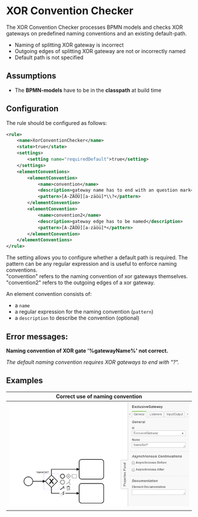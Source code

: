 XOR Convention Checker
=================================
The XOR Convention Checker processes BPMN models and checks XOR gateways on predefined naming conventions and an existing default-path.

- Naming of splitting XOR gateway is incorrect
- Outgoing edges of splitting XOR gateway are not or incorrectly named
- Default path is not specified

## Assumptions
- The **BPMN-models** have to be in the **classpath** at build time

## Configuration
The rule should be configured as follows:
```xml
<rule>
	<name>XorConventionChecker</name>
	<state>true</state>
	<settings>
		<setting name="requiredDefault">true</setting>
	</settings>
	<elementConventions>
		<elementConvention>
			<name>convention</name>
			<description>gateway name has to end with an question mark</description>
			<pattern>[A-ZÄÖÜ][a-zäöü]*\\?</pattern>
		</elementConvention>
		<elementConvention>
			<name>convention2</name>
			<description>gateway edge has to be named</description>
			<pattern>[A-ZÄÖÜ][a-zäöü]*</pattern>
		</elementConvention>
	</elementConventions>
</rule>

```
The setting allows you to configure whether a default path is required.
The pattern can be any regular expression and is useful to enforce naming conventions.  
"convention" refers to the naming convention of xor gateways themselves.  
"convention2" refers to the outgoing edges of a xor gateway.

An element convention consists of:
- a `name`
- a regular expression for the naming convention (`pattern`)
- a `description` to describe the convention (optional)

## Error messages:
**Naming convention of XOR gate '%gatewayName%' not correct.**

_The default naming convention requires XOR gateways to end with "?"._

## Examples

| **Correct use of naming convention**                                                                        | 
|:------------------------------------------------------------------------------------------------------:| 
|![Correct use of naming convention](img/XorNamingConventionChecker.PNG "Correct naming convention specified")|
| |

